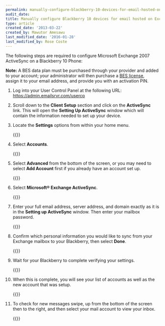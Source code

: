 ```yaml
---
permalink: manually-configure-blackberry-10-devices-for-email-hosted-on-exchange-2007/
audit_date:
title: Manually configure Blackberry 10 devices for email hosted on Exchange 2007
type: article
created_date: '2013-03-22'
created_by: Mawutor Amesawu
last_modified_date: '2016-01-28'
last_modified_by: Rose Coste
---
```


The following steps are required to configure Microsoft Exchange 2007
ActiveSync on a Blackberry 10 Phone:

**Note:** A BES data plan must be purchased through your provider and
added to your account; your administrator will then purchase a [BES
license](/support/how-to/add-an-activesync-or-bes-license),  
assign it to your email address, and provide you with an activation PIN.

1. Log into your User Control
   Panel at the following URL: <https://admin.emailsrvr.com/usercp>

2. Scroll down to the **Client Setup** section and
   click on the **ActiveSync** link. This will open the **Setting Up ActiveSync**
   window which will contain the information needed to set up your
   device.

3. Locate the **Settings** options from within your home menu.

   {{<image src="1_42.png" alt="" title="">}}

4. Select **Accounts**.

   {{<image src="2_39.png" alt="" title="">}}

5. Select **Advanced** from the bottom of the screen, or you may need to
   select **Add Account** first if you already have an account set up.

   {{<image src="3_37.png" alt="" title="">}}

6. Select **Microsoft&reg; Exchange ActiveSync**.

   {{<image src="4_28.png" alt="" title="">}}

7. Enter your full email address, server address, and domain exactly as it
   is in the **Setting up ActiveSync** window. Then enter your mailbox
   password.

   {{<image src="5_26.png" alt="" title="">}}

8. Confirm which personal information you would like to sync from your
   Exchange mailbox to your Blackberry, then select **Done**.

   {{<image src="6_15.png" alt="" title="">}}

9. Wait for your Blackberry to complete verifying your settings.

   {{<image src="7_8.png" alt="" title="">}}

10. When this is complete, you will see your list of accounts as well as
    the new account that was setup.

    {{<image src="8_6.png" alt="" title="">}}

11. To check for new messages swipe, up from the bottom of the screen
    then to the right, and then select your mail account to view your
    inbox.

    {{<image src="9_5.png" alt="" title="">}}
